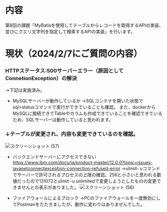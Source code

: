 # 内容
第8回の課題「MyBatisを使用してテーブルからレコードを取得するAPIの実装、並びにクエリ文字列を指定して検索するAPIの実装」を行います。

# 現状（2024/2/7にご質問の内容）
### HTTPステータス:500サーバーエラー（原因としてConnetionException）の解決
→下記は実施済み。
- MySQLサーバーが動作しているか
→SQLコンテナを開いた状態でsql>statusコマンドで実行ができていることも確認。
 また、dockerからMySQLに接続できてTableやカラムも作成できていることを確認できているため、SQLサーバーは動作していると思われます。
### ↓テーブルが変更され、内容も変更できているのを確認。
![スクリーンショット (57)](https://github.com/Kazuyuki-Kato/mybatisexam/assets/154575590/4b82e1bb-fef3-4838-a9c2-7cadd7151cb7)

- バックエンドサーバーにアクセスできない
  https://www.ibm.com/docs/ja/product-master/12.0.0?topic=issues-javanetconnectexception-connection-refused-error
→ulimit- uコマンドでサーバーで許可されるプロセスの上限の確認。256と小さいと思われる数値だったので131072とulimit -u unlimitedで変更しようとしたものの変更できませんとの表示がありました。
![スクリーンショット (56)](https://github.com/Kazuyuki-Kato/mybatisexam/assets/154575590/40b5f8fd-c321-43eb-a852-d5a05d790cf5)

- ファイアウォールによるブロック
→PCのファイアウォールを一度無効にしてPostmanをたたきましたが、動作に変わりはありませんでした。
